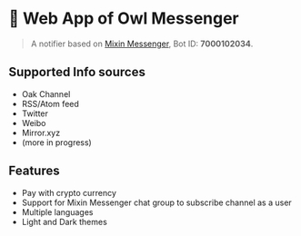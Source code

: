 # 🦉 Web App of Owl Messenger

> A notifier based on [Mixin Messenger](https://www.mixin.one/mm), Bot ID: **7000102034**.

## Supported Info sources

- Oak Channel
- RSS/Atom feed
- Twitter
- Weibo
- Mirror.xyz
- (more in progress)

## Features

- Pay with crypto currency
- Support for Mixin Messenger chat group to subscribe channel as a user
- Multiple languages
- Light and Dark themes
